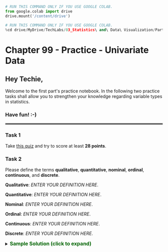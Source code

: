 ```python
# RUN THIS COMMAND ONLY IF YOU USE GOOGLE COLAB.
from google.colab import drive
drive.mount('/content/drive')
```


```python
# RUN THIS COMMAND ONLY IF YOU USE GOOGLE COLAB.
%cd drive/MyDrive/TechLabs/03_Statistics\ and\ Data\ Visualization/Part\ A\ -\ Introduction\ to\ Data
```

# Chapter 99 - Practice - Univariate Data
## Hey Techie,
Welcome to the first part's practice notebook. In the following two practice tasks shall allow you to strengthen your knowledge regarding variable types in statistics.   

### Have fun! :-)
   
<hr style="border:2px solid gray"> </hr> 

### Task 1   
Take [this quiz](https://www.med.soton.ac.uk/stats_eLearning/typesofdataquiz/index.html) and try to score at least **28 points**.

### Task 2   
Please define the terms **qualitative**, **quantitative**, **nominal**, **ordinal**, **continuous**, and **discrete**.

**Qualitative**: *ENTER YOUR DEFINITION HERE*.

**Quantitative**: *ENTER YOUR DEFINITION HERE*.

**Nominal**: *ENTER YOUR DEFINITION HERE*.

**Ordinal**: *ENTER YOUR DEFINITION HERE*.

**Continuous**: *ENTER YOUR DEFINITION HERE*.

**Discrete**: *ENTER YOUR DEFINITION HERE*.

<details>    
<summary>
    <font size="3" color="darkgreen"><b>Sample Solution (click to expand)</b></font>
</summary>
<p>
    <b>Qualitative</b>: Qualitative variables cluster entities into different distinct groups. Usually, arithmetic operations are not applicable to qualitative data. If we use the example of a big tech company, its name (i.e., Google) is considered to be a qualitative variable. The name can distinguish between different big tech companies, but there are no arithmetic operations to apply to it.<br/>
    <br />
    <b>Quantitative</b>: Quantitative data instead describe entities' quantities in greater detail. Therefore, arithmetic operations are applicable to them usually. In case of a big tech company, a quantitative variable might be their amount of users every day.<br />
    <br />
    <b>Nominal</b>: This term refers to a specific type of qualitative data. In this case, the different groups entities can be assigned to do not have any order or natural ranking. Therefore, big tech companies' names are nominal qualitative data as one cannot apply a ranking.<br />
    <br />
    <b>Ordinal</b>: This term also refers to a specific type of qualitative data. Ordinal qualitative data have an order or ranking. In the case of our big tech company example, the different software engineering levels can be seen as ordinal qualitative data. Overall, one can belong to nine different levels (<a href="https://careerkarma.com/blog/software-engineering-salary-google"/>see here for more details</a>) that represent a hierarchy and are linked to different levels of salary and responsibility.<br />
    <br />
    <b>Continuous</b>: Continuous variables are a particular form of quantitative variables. They are characterized by the fact that they can, in principle, take any value within a certain interval. In the case of a big tech company, for example, revenue is a continuous quantitative variable.<br />
    <br />
    <b>Discrete</b>: Discrete variables are a second subtype of quantitative variables. Discrete quantitative variables are all variables that are (in)finitely countable. For example, in the case of a big tech company, the number of sites is a discrete quantitative variable.
</p>
</details>
